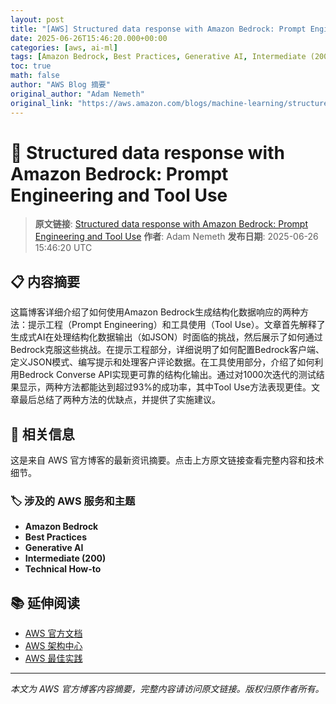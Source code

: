 ```yaml
---
layout: post
title: "[AWS] Structured data response with Amazon Bedrock: Prompt Engineering and Tool Use"
date: 2025-06-26T15:46:20.000+00:00
categories: [aws, ai-ml]
tags: [Amazon Bedrock, Best Practices, Generative AI, Intermediate (200), Technical How-to]
toc: true
math: false
author: "AWS Blog 摘要"
original_author: "Adam Nemeth"
original_link: "https://aws.amazon.com/blogs/machine-learning/structured-data-response-with-amazon-bedrock-prompt-engineering-and-tool-use/"
---
```


# 🤖 Structured data response with Amazon Bedrock: Prompt Engineering and Tool Use

> **原文链接**: [Structured data response with Amazon Bedrock: Prompt Engineering and Tool Use](https://aws.amazon.com/blogs/machine-learning/structured-data-response-with-amazon-bedrock-prompt-engineering-and-tool-use/)
> **作者**: Adam Nemeth
> **发布日期**: 2025-06-26 15:46:20 UTC

## 📋 内容摘要

这篇博客详细介绍了如何使用Amazon Bedrock生成结构化数据响应的两种方法：提示工程（Prompt Engineering）和工具使用（Tool Use）。文章首先解释了生成式AI在处理结构化数据输出（如JSON）时面临的挑战，然后展示了如何通过Bedrock克服这些挑战。在提示工程部分，详细说明了如何配置Bedrock客户端、定义JSON模式、编写提示和处理客户评论数据。在工具使用部分，介绍了如何利用Bedrock Converse API实现更可靠的结构化输出。通过对1000次迭代的测试结果显示，两种方法都能达到超过93%的成功率，其中Tool Use方法表现更佳。文章最后总结了两种方法的优缺点，并提供了实施建议。

## 🔗 相关信息

这是来自 AWS 官方博客的最新资讯摘要。点击上方原文链接查看完整内容和技术细节。

### 🏷️ 涉及的 AWS 服务和主题

- **Amazon Bedrock**
- **Best Practices**
- **Generative AI**
- **Intermediate (200)**
- **Technical How-to**

## 📚 延伸阅读

- [AWS 官方文档](https://docs.aws.amazon.com/)
- [AWS 架构中心](https://aws.amazon.com/architecture/)
- [AWS 最佳实践](https://aws.amazon.com/architecture/well-architected/)

---

*本文为 AWS 官方博客内容摘要，完整内容请访问原文链接。版权归原作者所有。*